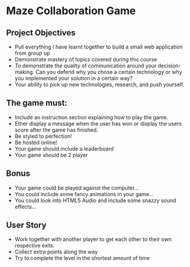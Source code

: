 # Maze Collaboration Game

## Project Objectives

* Pull everything I have learnt together to build a small web application from group up
* Demonstrate mastery of topics covered during this course
* To demonstrate the quality of communication around your decision-making. Can you defend why you chose a certain technology or why you implemented your solution in a certain way?
* Your ability to pick up new technologies, research, and push yourself.


## The game must:

* Include an instruction section explaining how to play the game.
* Ether display a message when the user has won or display the users score after the game has finished.
* Be styled to perfection!
* Be hosted online!
* Your game should include a leaderboard
* Your game should be 2 player

## Bonus

* Your game could be played against the computer...
* You could include some fancy animations in your game...
* You could look into HTML5 Audio and include some snazzy sound effects...

## User Story
* Work together with another player to get each other to their own respective exits.
* Collect extra points along the way
* Try to complete the level in the shortest amount of time

